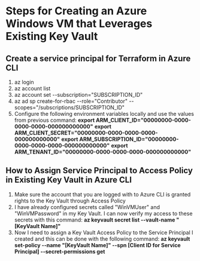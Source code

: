 # Steps for Creating an Azure Windows VM that Leverages Existing Key Vault
## Create a service principal for Terraform in Azure CLI
1.  az login
2.  az account list
3.  az account set --subscription="SUBSCRIPTION_ID"
4.  az ad sp create-for-rbac --role="Contributor" --scopes="/subscriptions/SUBSCRIPTION_ID"
5.  Configure the following environment variables locally and use the values from previous command:
    **export ARM_CLIENT_ID="00000000-0000-0000-0000-000000000000"**
    **export ARM_CLIENT_SECRET="00000000-0000-0000-0000-000000000000"**
    **export ARM_SUBSCRIPTION_ID="00000000-0000-0000-0000-000000000000"**
    **export ARM_TENANT_ID="00000000-0000-0000-0000-000000000000"**

## How to Assign Service Principal to Access Policy in Existing Key Vault in Azure CLI
1.  Make sure the account that you are logged with to Azure CLI is granted rights to the Key Vault through Access Policy
2.  I have already configured secrets called "WinVMUser" and "WinVMPassword" in my Key Vault.  I can now verify my access to these secrets with this command:
    **az keyvault secret list --vault-name "[KeyVault Name]"**
3.  Now I need to assign a Key Vault Access Policy to the Service Principal I created and this can be done with the following command:
    **az keyvault set-policy --name "[KeyVault Name]" --spn [Client ID for Service Principal] --secret-permissions get**
